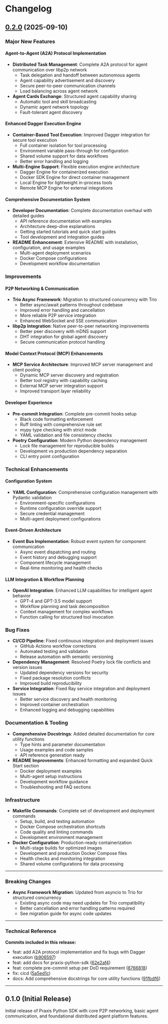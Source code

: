 # Changelog

## [0.2.0](https://github.com/prxs-ai/praxis-py-sdk/compare/praxis-py-sdk-v0.1.0...praxis-py-sdk-v0.2.0) (2025-09-10)

### Major New Features

#### **Agent-to-Agent (A2A) Protocol Implementation**
- **Distributed Task Management**: Complete A2A protocol for agent communication over libp2p network
  - Task delegation and handoff between autonomous agents
  - Agent capability advertisement and discovery
  - Secure peer-to-peer communication channels
  - Load balancing across agent network
- **Agent Cards Exchange**: Structured agent capability sharing
  - Automatic tool and skill broadcasting
  - Dynamic agent network topology
  - Fault-tolerant agent discovery

#### **Enhanced Dagger Execution Engine**
- **Container-Based Tool Execution**: Improved Dagger integration for secure tool execution
  - Full container isolation for tool processing
  - Environment variable pass-through for configuration
  - Shared volume support for data workflows
  - Better error handling and logging
- **Multi-Engine Support**: Flexible execution engine architecture
  - Dagger Engine for containerized execution
  - Docker SDK Engine for direct container management
  - Local Engine for lightweight in-process tools
  - Remote MCP Engine for external integrations

#### **Comprehensive Documentation System**
- **Developer Documentation**: Complete documentation overhaul with detailed guides
  - API reference documentation with examples
  - Architecture deep-dive explanations
  - Getting started tutorials and quick start guides
  - Tool development and integration guides
- **README Enhancement**: Extensive README with installation, configuration, and usage examples
  - Multi-agent deployment scenarios
  - Docker Compose configurations
  - Development workflow documentation

### Improvements

#### **P2P Networking & Communication**
- **Trio Async Framework**: Migration to structured concurrency with Trio
  - Better async/await patterns throughout codebase  
  - Improved error handling and cancellation
  - More reliable P2P service integration
  - Enhanced WebSocket and SSE communication
- **libp2p Integration**: Native peer-to-peer networking improvements
  - Better peer discovery with mDNS support
  - DHT integration for global agent discovery
  - Secure communication protocol handling

#### **Model Context Protocol (MCP) Enhancements**  
- **MCP Service Architecture**: Improved MCP server management and client pooling
  - Dynamic MCP server discovery and registration
  - Better tool registry with capability caching
  - External MCP server integration support
  - Improved transport layer reliability

#### **Developer Experience**
- **Pre-commit Integration**: Complete pre-commit hooks setup
  - Black code formatting enforcement
  - Ruff linting with comprehensive rule set
  - mypy type checking with strict mode
  - YAML validation and file consistency checks
- **Poetry Configuration**: Modern Python dependency management
  - Lock file management for reproducible builds
  - Development vs production dependency separation
  - CLI entry point configuration

### Technical Enhancements

#### **Configuration System**
- **YAML Configuration**: Comprehensive configuration management with Pydantic validation
  - Environment-specific configurations
  - Runtime configuration override support
  - Secure credential management
  - Multi-agent deployment configurations

#### **Event-Driven Architecture**
- **Event Bus Implementation**: Robust event system for component communication
  - Async event dispatching and routing
  - Event history and debugging support
  - Component lifecycle management
  - Real-time monitoring and health checks

#### **LLM Integration & Workflow Planning**
- **OpenAI Integration**: Enhanced LLM capabilities for intelligent agent behavior
  - GPT-4 and GPT-3.5 model support
  - Workflow planning and task decomposition
  - Context management for complex workflows
  - Function calling for structured tool invocation

### Bug Fixes

- **CI/CD Pipeline**: Fixed continuous integration and deployment issues
  - GitHub Actions workflow corrections
  - Automated testing and validation
  - Release automation with semantic versioning
- **Dependency Management**: Resolved Poetry lock file conflicts and version issues
  - Updated dependency versions for security
  - Fixed package resolution conflicts
  - Improved build reproducibility
- **Service Integration**: Fixed Ray service integration and deployment issues
  - Better service discovery and health monitoring
  - Improved container orchestration
  - Enhanced logging and debugging capabilities

### Documentation & Tooling

- **Comprehensive Docstrings**: Added detailed documentation for core utility functions
  - Type hints and parameter documentation
  - Usage examples and code samples
  - API reference generation ready
- **README Improvements**: Enhanced formatting and expanded Quick Start section
  - Docker deployment examples
  - Multi-agent setup instructions
  - Development workflow guidance
  - Troubleshooting and FAQ sections

### Infrastructure

- **Makefile Commands**: Complete set of development and deployment commands
  - Setup, build, and testing automation
  - Docker Compose orchestration shortcuts
  - Code quality and linting commands
  - Development environment management
- **Docker Configuration**: Production-ready containerization
  - Multi-stage builds for optimized images
  - Development and production Docker Compose files
  - Health checks and monitoring integration
  - Shared volume configurations for data processing

---

### Breaking Changes

- **Async Framework Migration**: Updated from asyncio to Trio for structured concurrency
  - Existing async code may need updates for Trio compatibility
  - Better cancellation and error handling patterns required
  - See migration guide for async code updates

---

### Technical Reference

**Commits included in this release:**
- feat: add A2A protocol implementation and fix bugs with Dagger execution ([b906597](https://github.com/prxs-ai/praxis-py-sdk/commit/b906597d83aded72c123235b7c380109e6e70bd8))
- feat: add docs for praxis-python-sdk ([62e2af4](https://github.com/prxs-ai/praxis-py-sdk/commit/62e2af4108ecee41d6b4192d5dfa8e5500ff36b0))
- feat: complete pre-commit setup per DoD requirement ([8766818](https://github.com/prxs-ai/praxis-py-sdk/commit/876681840f5a7d5297cc1f8849c4d7d529909afa))
- fix: cicd ([5a5ed1c](https://github.com/prxs-ai/praxis-py-sdk/commit/5a5ed1c08215514ce5b1070ccfdfb8dcaec58aa1))
- docs: Add comprehensive docstrings for core utility functions ([91fbdf6](https://github.com/prxs-ai/praxis-py-sdk/commit/91fbdf6ad23fac9deb08757ed5a722d854c1d892))

---

## 0.1.0 (Initial Release)

Initial release of Praxis Python SDK with core P2P networking, basic agent communication, and foundational distributed agent platform features.
